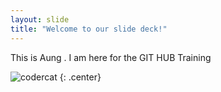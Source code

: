 ```yaml
---
layout: slide
title: "Welcome to our slide deck!"
---
```


This is Aung . I am here for the GIT HUB Training

![codercat](https://octodex.github.com/images/codercat.jpg)
{: .center}
